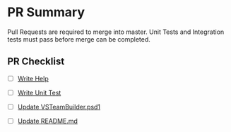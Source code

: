 # PR Summary

<!-- summarize your PR between here and the checklist -->
Pull Requests are required to merge into master.  Unit Tests and Integration tests must pass before merge can be completed.

## PR Checklist

- [ ] [Write Help](https://github.com/jsclifford/VSTeamBuilder/blob/master/.github/CONTRIBUTING.md#write-help)
- [ ] [Write Unit Test](https://github.com/jsclifford/VSTeamBuilder/blob/master/.github/CONTRIBUTING.md#write-unit-test)
- [ ] [Update VSTeamBuilder.psd1](https://github.com/jsclifford/VSTeamBuilder/blob/master/.github/CONTRIBUTING.md#update-VSTeamBuilder.psd1)
- [ ] [Update README.md](https://github.com/jsclifford/VSTeamBuilder/blob/master/.github/CONTRIBUTING.md#update-README.md)

